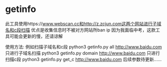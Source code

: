 # getinfo
此工具使用https://www.webscan.cc和http://z.zcjun.com这两个网站进行子域名和c段扫描
优点是收集信息时不被对方网站所ban ip
因为我面临中考，这款工具可能会更新的慢，还请谅解

使用方法:
例如扫描子域名和c段
python3 getinfo.py all http://www.baidu.com
只进行子域名扫描
python3 getinfo.py domain http://www.baidu.com
只进行扫描c段
python3 getinfo.py get_c http://www.baidu.com
后续参数待更新......
